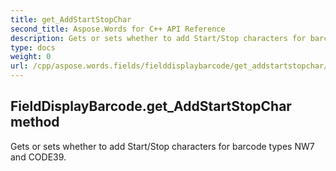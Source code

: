 ```yaml
---
title: get_AddStartStopChar
second_title: Aspose.Words for C++ API Reference
description: Gets or sets whether to add Start/Stop characters for barcode types NW7 and CODE39. 
type: docs
weight: 0
url: /cpp/aspose.words.fields/fielddisplaybarcode/get_addstartstopchar/
---
```

## FieldDisplayBarcode.get_AddStartStopChar method


Gets or sets whether to add Start/Stop characters for barcode types NW7 and CODE39.

